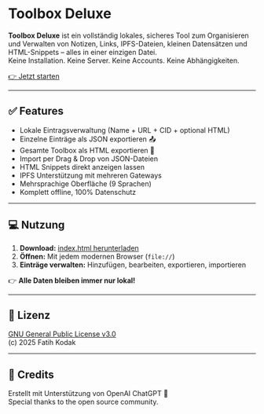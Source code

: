 # Toolbox Deluxe

**Toolbox Deluxe** ist ein vollständig lokales, sicheres Tool zum Organisieren und Verwalten von Notizen, Links, IPFS-Dateien, kleinen Datensätzen und HTML-Snippets – alles in einer einzigen Datei.  
Keine Installation. Keine Server. Keine Accounts. Keine Abhängigkeiten.

[👉 Jetzt starten](https://99fk.github.io/toolbox-deluxe/)

---

## ✅ Features

- Lokale Eintragsverwaltung (Name + URL + CID + optional HTML)
- Einzelne Einträge als JSON exportieren 📤
- Gesamte Toolbox als HTML exportieren 💾
- Import per Drag & Drop von JSON-Dateien
- HTML Snippets direkt anzeigen lassen
- IPFS Unterstützung mit mehreren Gateways
- Mehrsprachige Oberfläche (9 Sprachen)
- Komplett offline, 100% Datenschutz

---

## 💻 Nutzung

1. **Download:** [index.html herunterladen](https://99fk.github.io/toolbox-deluxe/)
2. **Öffnen:** Mit jedem modernen Browser (`file://`)
3. **Einträge verwalten:** Hinzufügen, bearbeiten, exportieren, importieren

👉 **Alle Daten bleiben immer nur lokal!**

---

## 📝 Lizenz

[GNU General Public License v3.0](https://www.gnu.org/licenses/gpl-3.0.html)  
(c) 2025 Fatih Kodak

---

## 💎 Credits

Erstellt mit Unterstützung von OpenAI ChatGPT 💙  
Special thanks to the open source community.
